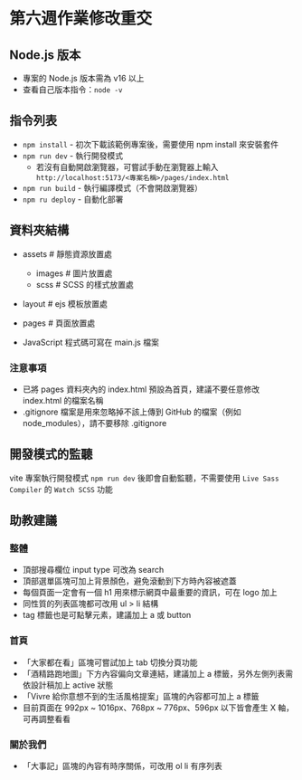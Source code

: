 # 第六週作業修改重交

## Node.js 版本

- 專案的 Node.js 版本需為 v16 以上
- 查看自己版本指令：`node -v`

## 指令列表

- `npm install` - 初次下載該範例專案後，需要使用 npm install 來安裝套件
- `npm run dev` - 執行開發模式
  - 若沒有自動開啟瀏覽器，可嘗試手動在瀏覽器上輸入
    `http://localhost:5173/<專案名稱>/pages/index.html`
- `npm run build` - 執行編譯模式（不會開啟瀏覽器）
- `npm ru deploy` - 自動化部署

## 資料夾結構

- assets # 靜態資源放置處

  - images # 圖片放置處
  - scss # SCSS 的樣式放置處

- layout # ejs 模板放置處
- pages # 頁面放置處

- JavaScript 程式碼可寫在 main.js 檔案

### 注意事項

- 已將 pages 資料夾內的 index.html 預設為首頁，建議不要任意修改 index.html 的檔案名稱
- .gitignore 檔案是用來忽略掉不該上傳到 GitHub 的檔案（例如 node_modules），請不要移除 .gitignore

## 開發模式的監聽

vite 專案執行開發模式 `npm run dev` 後即會自動監聽，不需要使用 `Live Sass Compiler` 的 `Watch SCSS` 功能

## 助教建議

### 整體

- 頂部搜尋欄位 input type 可改為 search
- 頂部選單區塊可加上背景顏色，避免滾動到下方時內容被遮蓋
- 每個頁面一定會有一個 h1 用來標示網頁中最重要的資訊，可在 logo 加上
- 同性質的列表區塊都可改用 ul > li 結構
- tag 標籤也是可點擊元素，建議加上 a 或 button

### 首頁

- 「大家都在看」區塊可嘗試加上 tab 切換分頁功能
- 「酒精路跑地圖」下方內容偏向文章連結，建議加上 a 標籤，另外左側列表需依設計稿加上 active 狀態
- 「Vivre 給你意想不到的生活風格提案」區塊的內容都可加上 a 標籤
- 目前頁面在 992px ~ 1016px、768px ~ 776px、596px 以下皆會產生 X 軸，可再調整看看

### 關於我們

- 「大事記」區塊的內容有時序關係，可改用 ol li 有序列表

